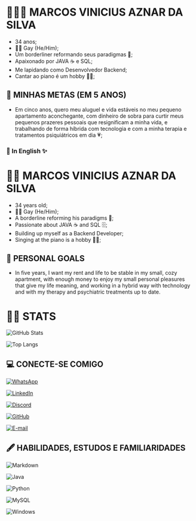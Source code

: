 # 🧙🏾‍♂️ MARCOS VINICIUS AZNAR DA SILVA

- 34 anos;
- 🏳‍🌈 Gay (He/Him);
- Um borderliner reformando seus paradigmas 🦾; 
- Apaixonado por JAVA ☕ e SQL;
- Me lapidando como Desenvolvedor Backend;
- Cantar ao piano é um hobby 🎹🎤;

## 🏹 MINHAS METAS (EM 5 ANOS)
- Em cinco anos, quero meu aluguel e vida estáveis no meu pequeno apartamento aconchegante, com dinheiro de sobra para curtir meus pequenos prazeres pessoais que resignificam a minha vida, e trabalhando de forma híbrida com tecnologia e com a minha terapia e tratamentos psiquiátricos em dia 💗;

### 🗽 In English ✨

# 🧙‍♀️ MARCOS VINICIUS AZNAR DA SILVA

- 34 years old;
- 🏳‍🌈 Gay (He/Him);
- A borderline reforming his paradigms 🦾;
- Passionate about JAVA ☕ and SQL 🗄;
- Building up myself as a Backend Developer;
- Singing at the piano is a hobby 🎹🎤;

## 🏹 PERSONAL GOALS

- In five years, I want my rent and life to be stable in my small, cozy apartment, with enough money to enjoy my small personal pleasures that give my life meaning, and working in a hybrid way with technology and with my therapy and psychiatric treatments up to date.

# 👨‍💻 STATS

![GitHub Stats](https://github-readme-stats.vercel.app/api?username=vinicius-maznar&theme=transparent&bg_color=000&border_color=30A3DC&show_icons=true&icon_color=30A3DC&title_color=E94D5F&text_color=FFF)

![Top Langs](https://github-readme-stats-git-masterrstaa-rickstaa.vercel.app/api/top-langs/?username=vinicius-maznar&bg_color=000&border_color=30A3DC&title_color=E94D5F&text_color=FFF)

## 💻 CONECTE-SE COMIGO

[![WhatsApp](https://img.shields.io/badge/WhatsApp-25D366?style=for-the-badge&logo=whatsapp&logoColor=white)](https://wa.me/+5511982992579)

[![LinkedIn](https://img.shields.io/badge/LinkedIn-000?style=for-the-badge&logo=linkedin&logoColor=0E76A8)](https://www.linkedin.com/in/marcos-vin%C3%ADcius-aznar-da-silva-b70a7320a/)

[![Discord](https://img.shields.io/badge/Discord-000?style=for-the-badge&logo=discord)](viniciusaznar)

[![GitHub](https://img.shields.io/badge/GitHbt-000?style=for-the-badge&logo=github&logoColor=white)](https://github.com/vinicius-maznar)

[![E-mail](https://img.shields.io/badge/-Email-000?style=for-the-badge&logo=microsoft-outlook&logoColor=007BFF)](mailto:vinicius.maznar@gmail.com)


## 🖋 HABILIDADES, ESTUDOS E FAMILIARIDADES

![Markdown](https://img.shields.io/badge/Markdown-000?style=for-the-badge&logo=markdown)

![Java](https://img.shields.io/badge/Java-000?style=for-the-badge&logo=java)

![Python](https://img.shields.io/badge/Python-000?style=for-the-badge&logo=python)

![MySQL](https://img.shields.io/badge/MySQL-000?style=for-the-badge&logo=mysql&logoColor=005C84)

![Windows](https://img.shields.io/badge/Windows-000?style=for-the-badge&logo=windows&logoColor=2CA5E0)
